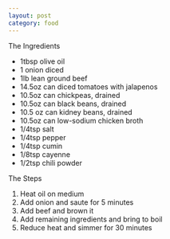 ```yaml
---
layout: post
category: food
---
```

The Ingredients

* 1tbsp olive oil
* 1 onion diced
* 1lb lean ground beef
* 14.5oz can diced tomatoes with jalapenos
* 10.5oz can chickpeas, drained
* 10.5oz can black beans, drained
* 10.5 oz can kidney beans, drained
* 10.5oz can low-sodium chicken broth
* 1/4tsp salt
* 1/4tsp pepper
* 1/4tsp cumin
* 1/8tsp cayenne
* 1/2tsp chili powder

The Steps

1. Heat oil on medium
2. Add onion and saute for 5 minutes
3. Add beef and brown it
4. Add remaining ingredients and bring to boil
5. Reduce heat and simmer for 30 minutes
